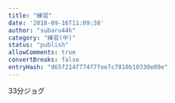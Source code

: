 ```yaml
---
title: "練習"
date: '2018-09-16T11:09:38'
author: "subaru44k"
category: "練習(中)"
status: "publish"
allowComments: true
convertBreaks: false
entryHash: "d65f214f774f7fee7c7810b10330e09e"
---
```

33分ジョグ
